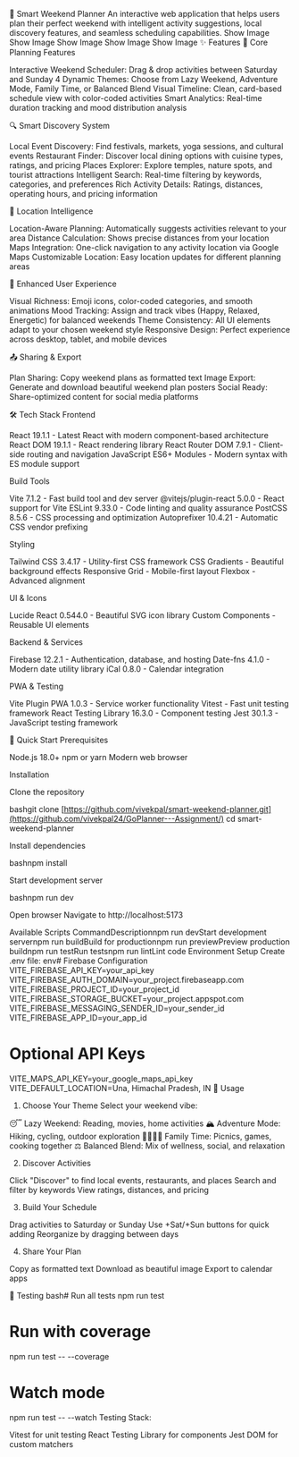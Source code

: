 🌟 Smart Weekend Planner
An interactive web application that helps users plan their perfect weekend with intelligent activity suggestions, local discovery features, and seamless scheduling capabilities.
Show Image Show Image Show Image Show Image Show Image
✨ Features
🎯 Core Planning Features

Interactive Weekend Scheduler: Drag & drop activities between Saturday and Sunday
4 Dynamic Themes: Choose from Lazy Weekend, Adventure Mode, Family Time, or Balanced Blend
Visual Timeline: Clean, card-based schedule view with color-coded activities
Smart Analytics: Real-time duration tracking and mood distribution analysis

🔍 Smart Discovery System

Local Event Discovery: Find festivals, markets, yoga sessions, and cultural events
Restaurant Finder: Discover local dining options with cuisine types, ratings, and pricing
Places Explorer: Explore temples, nature spots, and tourist attractions
Intelligent Search: Real-time filtering by keywords, categories, and preferences
Rich Activity Details: Ratings, distances, operating hours, and pricing information

📍 Location Intelligence

Location-Aware Planning: Automatically suggests activities relevant to your area
Distance Calculation: Shows precise distances from your location
Maps Integration: One-click navigation to any activity location via Google Maps
Customizable Location: Easy location updates for different planning areas

🎨 Enhanced User Experience

Visual Richness: Emoji icons, color-coded categories, and smooth animations
Mood Tracking: Assign and track vibes (Happy, Relaxed, Energetic) for balanced weekends
Theme Consistency: All UI elements adapt to your chosen weekend style
Responsive Design: Perfect experience across desktop, tablet, and mobile devices

📤 Sharing & Export

Plan Sharing: Copy weekend plans as formatted text
Image Export: Generate and download beautiful weekend plan posters
Social Ready: Share-optimized content for social media platforms

🛠️ Tech Stack
Frontend

React 19.1.1 - Latest React with modern component-based architecture
React DOM 19.1.1 - React rendering library
React Router DOM 7.9.1 - Client-side routing and navigation
JavaScript ES6+ Modules - Modern syntax with ES module support

Build Tools

Vite 7.1.2 - Fast build tool and dev server
@vitejs/plugin-react 5.0.0 - React support for Vite
ESLint 9.33.0 - Code linting and quality assurance
PostCSS 8.5.6 - CSS processing and optimization
Autoprefixer 10.4.21 - Automatic CSS vendor prefixing

Styling

Tailwind CSS 3.4.17 - Utility-first CSS framework
CSS Gradients - Beautiful background effects
Responsive Grid - Mobile-first layout
Flexbox - Advanced alignment

UI & Icons

Lucide React 0.544.0 - Beautiful SVG icon library
Custom Components - Reusable UI elements

Backend & Services

Firebase 12.2.1 - Authentication, database, and hosting
Date-fns 4.1.0 - Modern date utility library
iCal 0.8.0 - Calendar integration

PWA & Testing

Vite Plugin PWA 1.0.3 - Service worker functionality
Vitest - Fast unit testing framework
React Testing Library 16.3.0 - Component testing
Jest 30.1.3 - JavaScript testing framework

🚀 Quick Start
Prerequisites

Node.js 18.0+
npm or yarn
Modern web browser

Installation

Clone the repository

bashgit clone [https://github.com/vivekpal/smart-weekend-planner.git](https://github.com/vivekpal24/GoPlanner---Assignment/)
cd smart-weekend-planner

Install dependencies

bashnpm install

Start development server

bashnpm run dev

Open browser
Navigate to http://localhost:5173

Available Scripts
CommandDescriptionnpm run devStart development servernpm run buildBuild for productionnpm run previewPreview production buildnpm run testRun testsnpm run lintLint code
Environment Setup
Create .env file:
env# Firebase Configuration
VITE_FIREBASE_API_KEY=your_api_key
VITE_FIREBASE_AUTH_DOMAIN=your_project.firebaseapp.com
VITE_FIREBASE_PROJECT_ID=your_project_id
VITE_FIREBASE_STORAGE_BUCKET=your_project.appspot.com
VITE_FIREBASE_MESSAGING_SENDER_ID=your_sender_id
VITE_FIREBASE_APP_ID=your_app_id

# Optional API Keys
VITE_MAPS_API_KEY=your_google_maps_api_key
VITE_DEFAULT_LOCATION=Una, Himachal Pradesh, IN
📱 Usage
1. Choose Your Theme
Select your weekend vibe:

😴 Lazy Weekend: Reading, movies, home activities
🏔️ Adventure Mode: Hiking, cycling, outdoor exploration
👨‍👩‍👧‍👦 Family Time: Picnics, games, cooking together
⚖️ Balanced Blend: Mix of wellness, social, and relaxation

2. Discover Activities

Click "Discover" to find local events, restaurants, and places
Search and filter by keywords
View ratings, distances, and pricing

3. Build Your Schedule

Drag activities to Saturday or Sunday
Use +Sat/+Sun buttons for quick adding
Reorganize by dragging between days

4. Share Your Plan

Copy as formatted text
Download as beautiful image
Export to calendar apps


🧪 Testing
bash# Run all tests
npm run test

# Run with coverage
npm run test -- --coverage

# Watch mode
npm run test -- --watch
Testing Stack:

Vitest for unit testing
React Testing Library for components
Jest DOM for custom matchers
